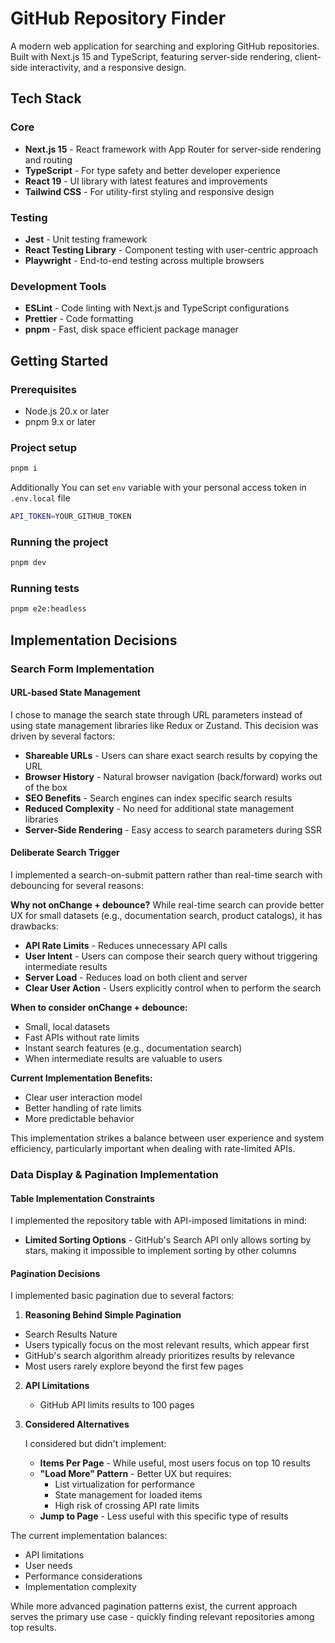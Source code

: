 # GitHub Repository Finder

A modern web application for searching and exploring GitHub repositories. Built with Next.js 15 and TypeScript, featuring server-side rendering, client-side interactivity, and a responsive design.

## Tech Stack

### Core

- **Next.js 15** - React framework with App Router for server-side rendering and routing
- **TypeScript** - For type safety and better developer experience
- **React 19** - UI library with latest features and improvements
- **Tailwind CSS** - For utility-first styling and responsive design

### Testing

- **Jest** - Unit testing framework
- **React Testing Library** - Component testing with user-centric approach
- **Playwright** - End-to-end testing across multiple browsers

### Development Tools

- **ESLint** - Code linting with Next.js and TypeScript configurations
- **Prettier** - Code formatting
- **pnpm** - Fast, disk space efficient package manager

## Getting Started

### Prerequisites

- Node.js 20.x or later
- pnpm 9.x or later

### Project setup

```bash
pnpm i
```

Additionally You can set `env` variable with your personal access token in `.env.local` file

```sh
API_TOKEN=YOUR_GITHUB_TOKEN
```

### Running the project

```bash
pnpm dev
```

### Running tests

```bash
pnpm e2e:headless
```

## Implementation Decisions

### Search Form Implementation

#### URL-based State Management

I chose to manage the search state through URL parameters instead of using state management libraries like Redux or Zustand. This decision was driven by several factors:

- **Shareable URLs** - Users can share exact search results by copying the URL
- **Browser History** - Natural browser navigation (back/forward) works out of the box
- **SEO Benefits** - Search engines can index specific search results
- **Reduced Complexity** - No need for additional state management libraries
- **Server-Side Rendering** - Easy access to search parameters during SSR

#### Deliberate Search Trigger

I implemented a search-on-submit pattern rather than real-time search with debouncing for several reasons:

**Why not onChange + debounce?**
While real-time search can provide better UX for small datasets (e.g., documentation search, product catalogs), it has drawbacks:

- **API Rate Limits** - Reduces unnecessary API calls
- **User Intent** - Users can compose their search query without triggering intermediate results
- **Server Load** - Reduces load on both client and server
- **Clear User Action** - Users explicitly control when to perform the search

**When to consider onChange + debounce:**

- Small, local datasets
- Fast APIs without rate limits
- Instant search features (e.g., documentation search)
- When intermediate results are valuable to users

**Current Implementation Benefits:**

- Clear user interaction model
- Better handling of rate limits
- More predictable behavior

This implementation strikes a balance between user experience and system efficiency, particularly important when dealing with rate-limited APIs.

### Data Display & Pagination Implementation

#### Table Implementation Constraints

I implemented the repository table with API-imposed limitations in mind:

- **Limited Sorting Options** - GitHub's Search API only allows sorting by stars, making it impossible to implement sorting by other columns

#### Pagination Decisions

I implemented basic pagination due to several factors:

1.  **Reasoning Behind Simple Pagination**

- Search Results Nature
- Users typically focus on the most relevant results, which appear first
- GitHub's search algorithm already prioritizes results by relevance
- Most users rarely explore beyond the first few pages

2. **API Limitations**

   - GitHub API limits results to 100 pages

3. **Considered Alternatives**

   I considered but didn't implement:

   - **Items Per Page** - While useful, most users focus on top 10 results
   - **"Load More" Pattern** - Better UX but requires:
     - List virtualization for performance
     - State management for loaded items
     - High risk of crossing API rate limits
   - **Jump to Page** - Less useful with this specific type of results

The current implementation balances:

- API limitations
- User needs
- Performance considerations
- Implementation complexity

While more advanced pagination patterns exist, the current approach serves the primary use case - quickly finding relevant repositories among top results.
